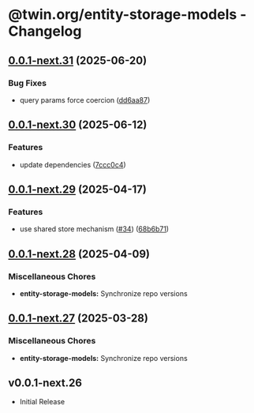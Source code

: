# @twin.org/entity-storage-models - Changelog

## [0.0.1-next.31](https://github.com/twinfoundation/entity-storage/compare/entity-storage-models-v0.0.1-next.30...entity-storage-models-v0.0.1-next.31) (2025-06-20)


### Bug Fixes

* query params force coercion ([dd6aa87](https://github.com/twinfoundation/entity-storage/commit/dd6aa87efdfb60bab7d6756a86888863c45c51a7))

## [0.0.1-next.30](https://github.com/twinfoundation/entity-storage/compare/entity-storage-models-v0.0.1-next.29...entity-storage-models-v0.0.1-next.30) (2025-06-12)


### Features

* update dependencies ([7ccc0c4](https://github.com/twinfoundation/entity-storage/commit/7ccc0c429125d073dc60b3de6cf101abc8cc6cba))

## [0.0.1-next.29](https://github.com/twinfoundation/entity-storage/compare/entity-storage-models-v0.0.1-next.28...entity-storage-models-v0.0.1-next.29) (2025-04-17)


### Features

* use shared store mechanism ([#34](https://github.com/twinfoundation/entity-storage/issues/34)) ([68b6b71](https://github.com/twinfoundation/entity-storage/commit/68b6b71e7a96d7d016cd57bfff36775b56bf3f93))

## [0.0.1-next.28](https://github.com/twinfoundation/entity-storage/compare/entity-storage-models-v0.0.1-next.27...entity-storage-models-v0.0.1-next.28) (2025-04-09)


### Miscellaneous Chores

* **entity-storage-models:** Synchronize repo versions

## [0.0.1-next.27](https://github.com/twinfoundation/entity-storage/compare/entity-storage-models-v0.0.1-next.26...entity-storage-models-v0.0.1-next.27) (2025-03-28)


### Miscellaneous Chores

* **entity-storage-models:** Synchronize repo versions

## v0.0.1-next.26

- Initial Release
